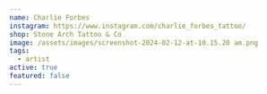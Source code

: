 ```yaml
---
name: Charlie Forbes
instagram: https://www.instagram.com/charlie_forbes_tattoo/
shop: Stone Arch Tattoo & Co
image: /assets/images/screenshot-2024-02-12-at-10.15.20 am.png
tags:
  - artist
active: true
featured: false
---
```

